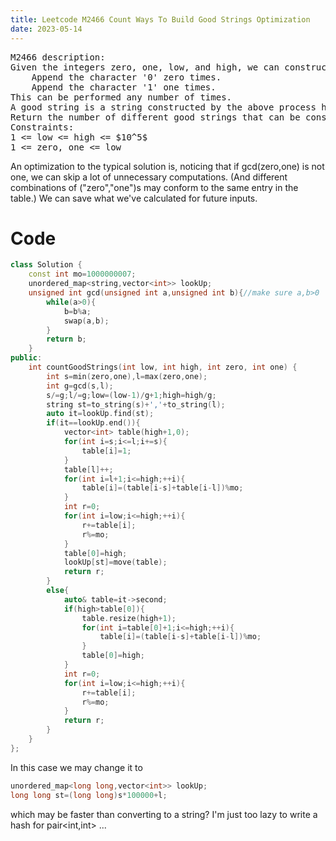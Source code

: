 ```yaml
---
title: Leetcode M2466 Count Ways To Build Good Strings Optimization
date: 2023-05-14
---
```

<script src="/Yi-blog/js/scripts.js"></script>
<link rel="stylesheet" href="/Yi-blog/css/styles.css">
<pre>
M2466 description:
Given the integers zero, one, low, and high, we can construct a string by starting with an empty string, and then at each step perform either of the following:
    Append the character '0' zero times.
    Append the character '1' one times.
This can be performed any number of times.
A good string is a string constructed by the above process having a length between low and high (inclusive).
Return the number of different good strings that can be constructed satisfying these properties. Since the answer can be large, return it modulo $10^9 + 7$.
Constraints:
1 <= low <= high <= $10^5$
1 <= zero, one <= low
</pre>
An optimization to the typical solution is, noticing that if gcd(zero,one) is not one, we can skip a lot of unnecessary computations.
(And different combinations of ("zero","one")s may conform to the same entry in the table.)
We can save what we've calculated for future inputs.

# Code
```cpp
class Solution {
    const int mo=1000000007;
    unordered_map<string,vector<int>> lookUp;
    unsigned int gcd(unsigned int a,unsigned int b){//make sure a,b>0
        while(a>0){
            b=b%a;
            swap(a,b);
        }
        return b;
    }
public:
    int countGoodStrings(int low, int high, int zero, int one) {
        int s=min(zero,one),l=max(zero,one);
        int g=gcd(s,l);
        s/=g;l/=g;low=(low-1)/g+1;high=high/g;
        string st=to_string(s)+','+to_string(l);
        auto it=lookUp.find(st);
        if(it==lookUp.end()){
            vector<int> table(high+1,0);
            for(int i=s;i<=l;i+=s){
                table[i]=1;
            }
            table[l]++;
            for(int i=l+1;i<=high;++i){
                table[i]=(table[i-s]+table[i-l])%mo;
            }
            int r=0;
            for(int i=low;i<=high;++i){
                r+=table[i];
                r%=mo;
            }
            table[0]=high;
            lookUp[st]=move(table);
            return r;
        }
        else{
            auto& table=it->second;
            if(high>table[0]){
                table.resize(high+1);
                for(int i=table[0]+1;i<=high;++i){
                    table[i]=(table[i-s]+table[i-l])%mo;
                }
                table[0]=high;
            }
            int r=0;
            for(int i=low;i<=high;++i){
                r+=table[i];
                r%=mo;
            }
            return r;
        }
    }
};
```
In this case we may change it to
```cpp
unordered_map<long long,vector<int>> lookUp;
long long st=(long long)s*100000+l;
```
which may be faster than converting to a string? I'm just too lazy to write a hash for pair<int,int> ...
